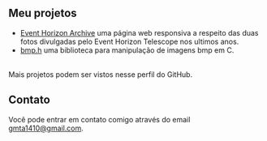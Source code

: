 <!--
# Olá!

Eu sou o Gabriel Accetta, estudante do segundo período de Sistemas de Informação na <a href="https://www.unilasalle.edu.br/rj">UniLaSalle-RJ</a>.
-->

## Meu projetos

* [Event Horizon Archive](https://gabscrobson.github.io/eventHorizonArchive) uma página web responsiva a respeito das duas fotos divulgadas pelo Event Horizon Telescope nos ultimos anos.
* [bmp.h](https://github.com/gabscrobson/bmp.h) uma biblioteca para manipulação de imagens bmp em C.

<br>Mais projetos podem ser vistos nesse perfil do GitHub.

## Contato

Você pode entrar em contato comigo através do email <gmta1410@gmail.com>.
